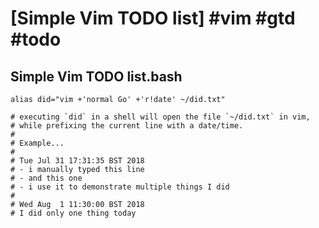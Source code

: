 # [Simple Vim TODO list] #vim #gtd #todo

## Simple Vim TODO list.bash

```shell
alias did="vim +'normal Go' +'r!date' ~/did.txt"

# executing `did` in a shell will open the file `~/did.txt` in vim,
# while prefixing the current line with a date/time.
#
# Example...
#
# Tue Jul 31 17:31:35 BST 2018
# - i manually typed this line
# - and this one
# - i use it to demonstrate multiple things I did
#
# Wed Aug  1 11:30:00 BST 2018
# I did only one thing today
```

